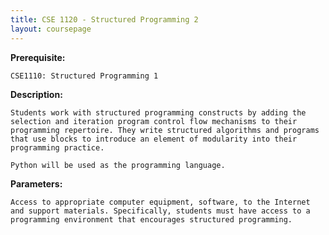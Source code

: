 ```yaml
---
title: CSE 1120 - Structured Programming 2
layout: coursepage
---
```

    
**Prerequisite:**

    CSE1110: Structured Programming 1

**Description:**
    
    Students work with structured programming constructs by adding the selection and iteration program control flow mechanisms to their programming repertoire. They write structured algorithms and programs that use blocks to introduce an element of modularity into their programming practice.
    
    Python will be used as the programming language.

**Parameters:**

    Access to appropriate computer equipment, software, to the Internet and support materials. Specifically, students must have access to a programming environment that encourages structured programming.

